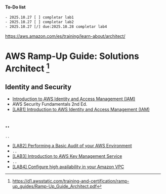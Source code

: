 #### To-Do list

```txt
- 2025.10.27 [ ] completar lab1
- 2025.10.27 [ ] completar lab2
- 2025.10.27 [/] due:2025.10.28 completar lab4
```

https://aws.amazon.com/es/training/learn-about/architect/

# AWS Ramp-Up Guide: Solutions Architect [^1]

## Identity and Security

- [Introduction to AWS Identity and Access Management (IAM)](mod1-iam.md)
- AWS Security Fundamentals 2nd Ed.
- [[LAB1] Introduction to AWS Identity and Access Management (IAM)](lab1-aws_mgmt_console_and_cli.md)

## ..
 `..`
- [[LAB2] Performing a Basic Audit of your AWS Environment](lab2-vpc.md)
- `..`
- [[LAB3] Introduction to AWS Key Management Service](lab3-bbdd_vpc.md)
- `..`
- [[LAB4] Configure high availability in your Amazon VPC](lab4-ha_in_vpc.md)

[^1]: https://d1.awsstatic.com/training-and-certification/ramp-up_guides/Ramp-Up_Guide_Architect.pdf
